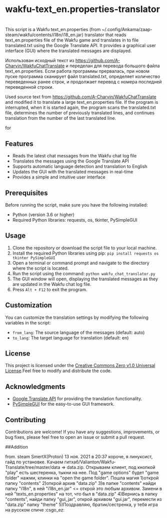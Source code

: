 # wakfu-text_en.properties-translator
# 

This script is a Wakfu text_en.properties (from ~/.config/Ankama/zaap-steam/wakfu/contents/i18n/i18_en.jar) translator that reads text_en.properties file of the Wakfu game and translates in to file translated.txt using the Google Translate API. It provides a graphical user interface (GUI) where the translated messages are displayed.

Использован исходный текст из https://github.com/A-Charvin/WakfuChatTranslate и переделан для перевода большого файла text_en.properties.
Если работа программы прервалась, при новом пуске программа сканирует файл translated.txt, определяет количество переведенных ранее строк, и продолжает перевод с номера последней переведенной строки.


Used source text from https://github.com/A-Charvin/WakfuChatTranslate and modified it to translate a large text_en.properties file.
If the program is interrupted, when it is started again, the program scans the translated.txt file, determines the number of previously translated lines, and continues translation from the number of the last translated line.

for 


## Features

- Reads the latest chat messages from the Wakfu chat log file
- Translates the messages using the Google Translate API
- Supports automatic language detection and translation to English
- Updates the GUI with the translated messages in real-time
- Provides a simple and intuitive user interface

## Prerequisites

Before running the script, make sure you have the following installed:

- Python (version 3.6 or higher)
- Required Python libraries: requests, os, tkinter, PySimpleGUI

## Usage

1. Clone the repository or download the script file to your local machine.
2. Install the required Python libraries using pip: `pip install requests os tkinter PySimpleGUI`
3. Open a terminal or command prompt and navigate to the directory where the script is located.
4. Run the script using the command: `python wakfu_chat_translator.py`
5. The GUI window will open, displaying the translated messages as they are updated in the Wakfu chat log file.
6. Press `Alt + F12` to exit the program.

## Customization

You can customize the translation settings by modifying the following variables in the script:

- `from_lang`: The source language of the messages (default: auto)
- `to_lang`: The target language for translation (default: en)

## License

This project is licensed under the [Creative Commons Zero v1.0 Universal License](LICENSE).Feel free to modify and distribute the code.


## Acknowledgments

- [Google Translate API](https://cloud.google.com/translate) for providing the translation functionality.
- [PySimpleGUI](https://github.com/PySimpleGUI/PySimpleGUI) for the easy-to-use GUI framework.

## Contributing

Contributions are welcome! If you have any suggestions, improvements, or bug fixes, please feel free to open an issue or submit a pull request.


##Addition

from. steam
SmertX(Proton) 13 ноя. 2021 в 20:37
короче, я линуксист, гайд по установке. Качаем гитхаб/Valianton/Wakfu-Translate/tree/master/data => data.zip. Открываем клиент, под кнопкой "play" есть шестеренка, тыкни на нее. Под "game options" будет "game folder" нажми, клинки на "open the game folder". Пошла магия
1)открой папку "contents"
2)открой архив "data.zip"
3)в папке "contents" найди папку "i18n", в ней "i18n_en.jar" <= открой это любым архивом. Замени в ней "texts_en.properties" на тот, что был в "data.zip"
4)Вернись в папку "contents", найди папку "gui_jar", открой архивом "gui.jar", перемести из "data.zip" папку "theme"
5)Поздравляю, братик/сестренка, у тебя игра на русском спиче :csgo_ez:
